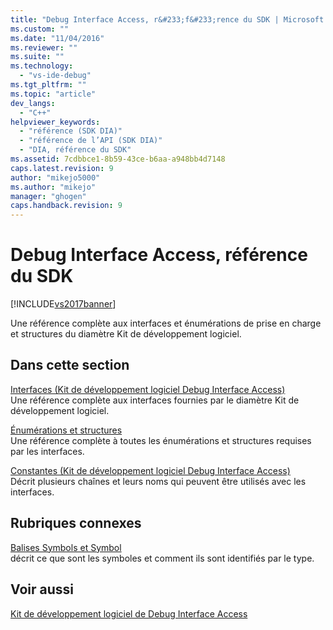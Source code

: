 ```yaml
---
title: "Debug Interface Access, r&#233;f&#233;rence du SDK | Microsoft Docs"
ms.custom: ""
ms.date: "11/04/2016"
ms.reviewer: ""
ms.suite: ""
ms.technology: 
  - "vs-ide-debug"
ms.tgt_pltfrm: ""
ms.topic: "article"
dev_langs: 
  - "C++"
helpviewer_keywords: 
  - "référence (SDK DIA)"
  - "référence de l’API (SDK DIA)"
  - "DIA, référence du SDK"
ms.assetid: 7cdbbce1-8b59-43ce-b6aa-a948bb4d7148
caps.latest.revision: 9
author: "mikejo5000"
ms.author: "mikejo"
manager: "ghogen"
caps.handback.revision: 9
---
```

# Debug Interface Access, r&#233;f&#233;rence du SDK
[!INCLUDE[vs2017banner](../../code-quality/includes/vs2017banner.md)]

Une référence complète aux interfaces et énumérations de prise en charge et structures du diamètre Kit de développement logiciel.  
  
## Dans cette section  
 [Interfaces \(Kit de développement logiciel Debug Interface Access\)](../../debugger/debug-interface-access/interfaces-debug-interface-access-sdk.md)  
 Une référence complète aux interfaces fournies par le diamètre Kit de développement logiciel.  
  
 [Énumérations et structures](../../debugger/debug-interface-access/enumerations-and-structures.md)  
 Une référence complète à toutes les énumérations et structures requises par les interfaces.  
  
 [Constantes \(Kit de développement logiciel Debug Interface Access\)](../../debugger/debug-interface-access/constants-debug-interface-access-sdk.md)  
 Décrit plusieurs chaînes et leurs noms qui peuvent être utilisés avec les interfaces.  
  
## Rubriques connexes  
 [Balises Symbols et Symbol](../../debugger/debug-interface-access/symbols-and-symbol-tags.md)  
 décrit ce que sont les symboles et comment ils sont identifiés par le type.  
  
## Voir aussi  
 [Kit de développement logiciel de Debug Interface Access](../../debugger/debug-interface-access/debug-interface-access-sdk.md)